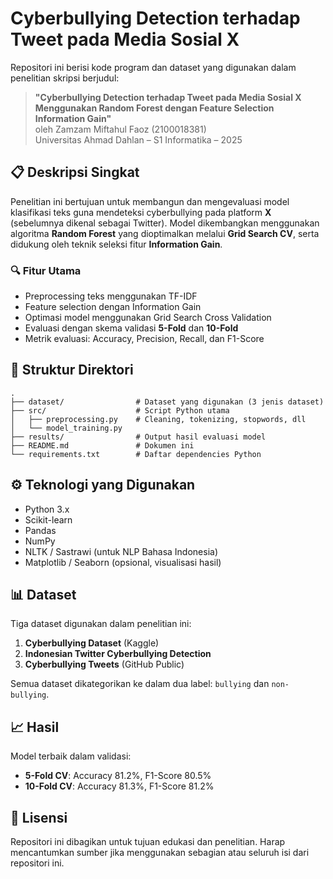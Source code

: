 # Cyberbullying Detection terhadap Tweet pada Media Sosial X

Repositori ini berisi kode program dan dataset yang digunakan dalam penelitian skripsi berjudul:

> **"Cyberbullying Detection terhadap Tweet pada Media Sosial X Menggunakan Random Forest dengan Feature Selection Information Gain"**  
> oleh Zamzam Miftahul Faoz (2100018381)  
> Universitas Ahmad Dahlan – S1 Informatika – 2025

## 📋 Deskripsi Singkat

Penelitian ini bertujuan untuk membangun dan mengevaluasi model klasifikasi teks guna mendeteksi cyberbullying pada platform **X** (sebelumnya dikenal sebagai Twitter). Model dikembangkan menggunakan algoritma **Random Forest** yang dioptimalkan melalui **Grid Search CV**, serta didukung oleh teknik seleksi fitur **Information Gain**.

### 🔍 Fitur Utama
- Preprocessing teks menggunakan TF-IDF
- Feature selection dengan Information Gain
- Optimasi model menggunakan Grid Search Cross Validation
- Evaluasi dengan skema validasi **5-Fold** dan **10-Fold**
- Metrik evaluasi: Accuracy, Precision, Recall, dan F1-Score

## 📁 Struktur Direktori

```
.
├── dataset/                # Dataset yang digunakan (3 jenis dataset)
├── src/                    # Script Python utama
│   ├── preprocessing.py    # Cleaning, tokenizing, stopwords, dll
│   └── model_training.py
├── results/                # Output hasil evaluasi model
├── README.md               # Dokumen ini
└── requirements.txt        # Daftar dependencies Python
```

## ⚙️ Teknologi yang Digunakan

- Python 3.x
- Scikit-learn
- Pandas
- NumPy
- NLTK / Sastrawi (untuk NLP Bahasa Indonesia)
- Matplotlib / Seaborn (opsional, visualisasi hasil)

## 📊 Dataset

Tiga dataset digunakan dalam penelitian ini:
1. **Cyberbullying Dataset** (Kaggle)
2. **Indonesian Twitter Cyberbullying Detection**
3. **Cyberbullying Tweets** (GitHub Public)

Semua dataset dikategorikan ke dalam dua label: `bullying` dan `non-bullying`.

## 📈 Hasil

Model terbaik dalam validasi:
- **5-Fold CV**: Accuracy 81.2%, F1-Score 80.5%
- **10-Fold CV**: Accuracy 81.3%, F1-Score 81.2%

## 📄 Lisensi

Repositori ini dibagikan untuk tujuan edukasi dan penelitian. Harap mencantumkan sumber jika menggunakan sebagian atau seluruh isi dari repositori ini.
